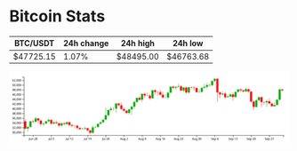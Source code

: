 # Bitcoin Stats

BTC/USDT|24h change|24h high|24h low|
|---|---|---|---|
|$47725.15|1.07%|$48495.00|$46763.68|

<img src="./chart.svg">
